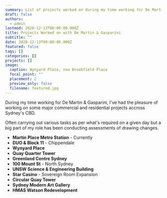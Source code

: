 ```yaml
---
summary: List of projects worked on during my time working for De Martin & Gasparini.
draft: false
authors:
  - admin
lastmod: 2020-12-13T00:00:00.000Z
title: Projects Worked on with De Martin & Gasparini
subtitle: ""
date: 2020-12-13T00:00:00.000Z
featured: false
tags: []
categories: []
projects: []
image:
  caption: Wynyard Place, now Brookfield Place
  focal_point: ""
  placement: 2
  preview_only: false
  filename: featured.jpg
---
```

During my time working for De Martin & Gasparini, I've had the pleasure of working on some major commercial and residential projects accross Sydney's CBD. 

Often carrying out various tasks as per what's required on a given day but a big part of my role has been conducting assessments of drawing changes.



* **Martin Place Metro Station** - Currently
* **DUO & Block 11** - Chippendale
* **Wynyard Place**
* **Quay Quarter Tower**[](https://wowchemy.com/docs/customization/)
* **Greenland Centre Sydney**
* **100 Mount St** - North Sydney
* **UNSW Science & Engineering Building**
* **Star Casino** - Sovereign Room Expansion
* **Circular Quay Tower**
* **Sydney Modern Art Gallery**
* **HMAS Watson Redevelopment**